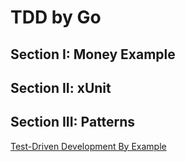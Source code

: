 # TDD by Go

## Section I: Money Example

## Section II: xUnit

## Section III: Patterns

[Test-Driven Development By Example](https://www.amazon.co.jp/dp/4274217884/ref=cm_sw_r_li_dp_U_zu8oDb1FJVYSG)
